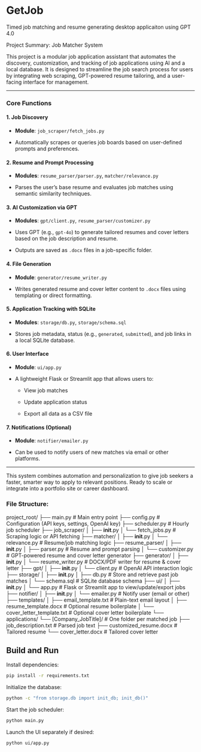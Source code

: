 # GetJob
Timed job matching and resume generating desktop applicaiton using GPT 4.0

Project Summary: Job Matcher System

This project is a modular job application assistant that automates the discovery, customization, and tracking of job applications using AI and a local database. It is designed to streamline the job search process for users by integrating web scraping, GPT-powered resume tailoring, and a user-facing interface for management.

---

### **Core Functions**

#### 1. **Job Discovery**

- **Module**: `job_scraper/fetch_jobs.py`
    
- Automatically scrapes or queries job boards based on user-defined prompts and preferences.
    

#### 2. **Resume and Prompt Processing**

- **Modules**: `resume_parser/parser.py`, `matcher/relevance.py`
    
- Parses the user’s base resume and evaluates job matches using semantic similarity techniques.
    

#### 3. **AI Customization via GPT**

- **Modules**: `gpt/client.py`, `resume_parser/customizer.py`
    
- Uses GPT (e.g., `gpt-4o`) to generate tailored resumes and cover letters based on the job description and resume.
    
- Outputs are saved as `.docx` files in a job-specific folder.
    

#### 4. **File Generation**

- **Module**: `generator/resume_writer.py`
    
- Writes generated resume and cover letter content to `.docx` files using templating or direct formatting.
    

#### 5. **Application Tracking with SQLite**

- **Modules**: `storage/db.py`, `storage/schema.sql`
    
- Stores job metadata, status (e.g., `generated`, `submitted`), and job links in a local SQLite database.
    

#### 6. **User Interface**

- **Module**: `ui/app.py`
    
- A lightweight Flask or Streamlit app that allows users to:
    
    - View job matches
        
    - Update application status
        
    - Export all data as a CSV file
        

#### 7. **Notifications (Optional)**

- **Module**: `notifier/emailer.py`
    
- Can be used to notify users of new matches via email or other platforms.
    

---

This system combines automation and personalization to give job seekers a faster, smarter way to apply to relevant positions. Ready to scale or integrate into a portfolio site or career dashboard.




### File Structure:
project_root/
├── main.py                        # Main entry point
├── config.py                      # Configuration (API keys, settings, OpenAI key)
├── scheduler.py                   # Hourly job scheduler
├── job_scraper/
│   ├── __init__.py
│   └── fetch_jobs.py              # Scraping logic or API fetching
├── matcher/
│   ├── __init__.py
│   └── relevance.py               # Resume/job matching logic
├── resume_parser/
│   ├── __init__.py
│   ├── parser.py                  # Resume and prompt parsing
│   └── customizer.py              # GPT-powered resume and cover letter generator
├── generator/
│   ├── __init__.py
│   └── resume_writer.py           # DOCX/PDF writer for resume & cover letter
├── gpt/
│   ├── __init__.py
│   └── client.py                  # OpenAI API interaction logic
├── storage/
│   ├── __init__.py
│   ├── db.py                      # Store and retrieve past job matches
│   └── schema.sql                 # SQLite database schema
├── ui/
│   ├── __init__.py
│   └── app.py                     # Flask or Streamlit app to view/update/export jobs
├── notifier/
│   ├── __init__.py
│   └── emailer.py                 # Notify user (email or other)
├── templates/
│   ├── email_template.txt         # Plain-text email layout
│   ├── resume_template.docx       # Optional resume boilerplate
│   └── cover_letter_template.txt  # Optional cover letter boilerplate
└── applications/
    └── [Company_JobTitle]/        # One folder per matched job
        ├── job_description.txt    # Parsed job text
        ├── customized_resume.docx # Tailored resume
        └── cover_letter.docx      # Tailored cover letter

## Build and Run

Install dependencies:

```bash
pip install -r requirements.txt
```

Initialize the database:

```bash
python -c "from storage.db import init_db; init_db()"
```

Start the job scheduler:

```bash
python main.py
```

Launch the UI separately if desired:

```bash
python ui/app.py
```
